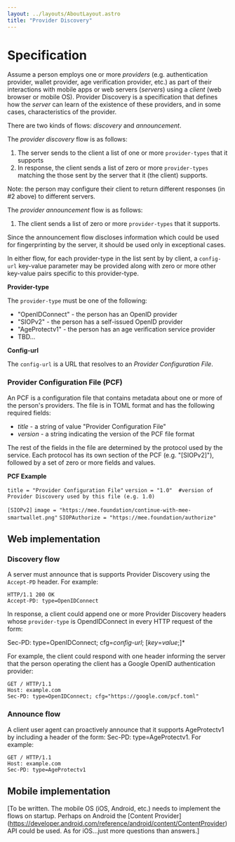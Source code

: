 ```yaml
---
layout: ../layouts/AboutLayout.astro
title: "Provider Discovery"
---
```


# Specification

Assume a person employs one or more *providers* (e.g. authentication provider, wallet provider, age verification provider, etc.) as part of their interactions with mobile apps or web servers (*servers*) using a *client* (web browser or mobile OS).  Provider Discovery is a specification that defines how the *server* can learn of the existence of these providers, and in some cases, characteristics of the provider.

There are two kinds of flows: *discovery* and *announcement*. 

The *provider discovery* flow is as follows:

1. The server sends to the client a list of one or more `provider-types` that it supports
2. In response, the client sends a list of zero or more `provider-types` matching the those sent by the server that it (the client) supports. 

Note: the person may configure their client to return different responses (in #2 above) to different servers. 

The *provider announcement* flow is as follows:

1. The client sends a list of zero or more `provider-types` that it supports. 

Since the announcement flow discloses information which could be used for fingerprinting by the server, it should be used only in exceptional cases.

In either flow, for each provider-type in the list sent by by client, a `config-url` key-value parameter may be provided along with zero or more other key-value pairs specific to this provider-type.

**Provider-type**

The `provider-type` must be one of the following:

- "OpenIDConnect" - the person has an OpenID provider
- "SIOPv2" - the person has a self-issued OpenID provider 
- "AgeProtectv1" - the person has an age verification service provider 
- TBD...

**Config-url**

The `config-url` is a URL that resolves to an *Provider Configuration File*.

### Provider Configuration File (PCF)

An PCF is a configuration file that contains metadata about one or more of the person's providers. The file is in TOML format and  has the following required fields:

- *title* - a string of value "Provider Configuration File"
- *version* - a string indicating the version of the PCF file format

The rest of the fields in the file are determined by the protocol used by the service. Each protocol has its own section of the PCF (e.g. "[SIOPv2]"),  followed by a set of zero or more fields and values.

**PCF Example** 

`title = "Provider Configuration File"`
`version = "1.0"  #version of Provider Discovery used by this file (e.g. 1.0)`

`[SIOPv2]`
`image = "https://mee.foundation/continue-with-mee-smartwallet.png"`
`SIOPAuthorize = "https://mee.foundation/authorize"`

## Web implementation

### Discovery flow

A server must announce that is supports Provider Discovery using the `Accept-PD` header. For example:

```
HTTP/1.1 200 OK
Accept-PD: type=OpenIDConnect
```

In response, a client could append one or more Provider Discovery headers whose `provider-type` is OpendIDConnect in every HTTP request of the form:

Sec-PD: type=OpenIDConnect; cfg=*config-url*;  [*key*=*value*;]*

For example, the client could respond with one header informing the server that the person operating the client has a Google OpenID authentication provider:

	GET / HTTP/1.1
	Host: example.com
	Sec-PD: type=OpenIDConnect; cfg="https://google.com/pcf.toml"

### Announce flow

A client user agent can proactively announce that it supports AgeProtectv1 by including a header of the form: Sec-PD: type=AgeProtectv1. For example:

	GET / HTTP/1.1
	Host: example.com
	Sec-PD: type=AgeProtectv1

## Mobile implementation

[To be written. The mobile OS (iOS, Android, etc.) needs to implement the flows on startup. Perhaps on Android the [Content Provider] (https://developer.android.com/reference/android/content/ContentProvider) API could be used. As for iOS...just more questions than answers.]



